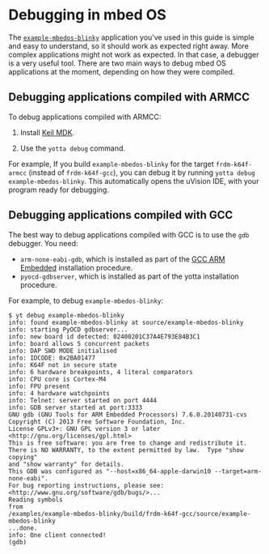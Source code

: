 # Debugging in mbed OS

The [`example-mbedos-blinky`](../FirstProjectmbedOS.md) application you've used in this guide is simple and easy to understand, so it should work as expected right away. More complex applications might not work as expected. In that case, a debugger is a very useful tool. There are two main ways to debug mbed OS applications at the moment, depending on how they were compiled.

## Debugging applications compiled with ARMCC

To debug applications compiled with ARMCC:

1. Install [Keil MDK](https://www.keil.com/download/product/). 

1. Use the `yotta debug` command. 

For example, If you build `example-mbedos-blinky` for the target `frdm-k64f-armcc` (instead of `frdm-k64f-gcc`), you can debug it by running `yotta debug example-mbedos-blinky`. This automatically opens the uVision IDE, with your program ready for debugging.

## Debugging applications compiled with GCC

The best way to debug applications compiled with GCC is to use the `gdb` debugger. You need:

- `arm-none-eabi-gdb`, which is installed as part of the [GCC ARM Embedded](https://launchpad.net/gcc-arm-embedded) installation procedure.
- `pyocd-gdbserver`, which is installed as part of the yotta installation procedure.

For example, to debug `example-mbedos-blinky`:

```
$ yt debug example-mbedos-blinky
info: found example-mbedos-blinky at source/example-mbedos-blinky
info: starting PyOCD gdbserver...
info: new board id detected: 02400201C37A4E793E84B3C1
info: board allows 5 concurrent packets
info: DAP SWD MODE initialised
info: IDCODE: 0x2BA01477
info: K64F not in secure state
info: 6 hardware breakpoints, 4 literal comparators
info: CPU core is Cortex-M4
info: FPU present
info: 4 hardware watchpoints
info: Telnet: server started on port 4444
info: GDB server started at port:3333
GNU gdb (GNU Tools for ARM Embedded Processors) 7.6.0.20140731-cvs
Copyright (C) 2013 Free Software Foundation, Inc.
License GPLv3+: GNU GPL version 3 or later <http://gnu.org/licenses/gpl.html>
This is free software: you are free to change and redistribute it.
There is NO WARRANTY, to the extent permitted by law.  Type "show copying"
and "show warranty" for details.
This GDB was configured as "--host=x86_64-apple-darwin10 --target=arm-none-eabi".
For bug reporting instructions, please see:
<http://www.gnu.org/software/gdb/bugs/>...
Reading symbols 
from 
/examples/example-mbedos-blinky/build/frdm-k64f-gcc/source/example-mbedos-blinky
...done.
info: One client connected!
(gdb)
```
